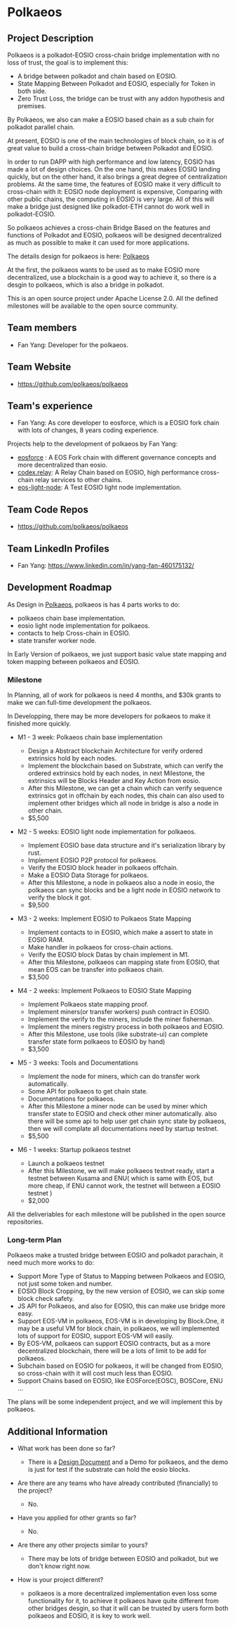 # Polkaeos

## Project Description

Polkaeos is a polkadot-EOSIO cross-chain bridge implementation with no loss of trust, the goal is to implement this:

- A bridge between polkadot and chain based on EOSIO.
- State Mapping Between Polkadot and EOSIO, especially for Token in both side.
- Zero Trust Loss, the bridge can be trust with any addon hypothesis and premises.

By Polkaeos, we also can make a EOSIO based chain as a sub chain for polkadot parallel chain.

At present, EOSIO is one of the main technologies of block chain, so it is of great value to build a cross-chain bridge between Polkadot and EOSIO.

In order to run DAPP with high performance and low latency, EOSIO has made a lot of design choices. On the one hand, this makes EOSIO landing quickly, but on the other hand, it also brings a great degree of centralization problems.
At the same time, the features of EOSIO make it very difficult to cross-chain with it: EOSIO node deployment is expensive, Comparing with other public chains, the computing in EOSIO is very large.
All of this will make a bridge just designed like polkadot-ETH cannot do work well in polkadot-EOSIO.

So polkaeos achieves a cross-chain Bridge Based on the features and functions of Polkadot and EOSIO, polkaeos will be designed decentralized as much as possible to make it can used for more applications.

The details design for polkaeos is here: [Polkaeos](https://github.com/polkaeos/polkaeos/blob/demo/desgin.md)

At the first, the polkaeos wants to be used as to make EOSIO more decentralized, use a blockchain is a good way to achieve it, so there is a desgin to polkaeos, which is also a bridge in polkadot.

This is an open source project under Apache License 2.0. All the defined milestones will be available to the open source community.

## Team members

* Fan Yang: Developer for the polkaeos.

## Team Website

* https://github.com/polkaeos/polkaeos

## Team's experience

* Fan Yang: As core developer to eosforce, which is a EOSIO fork chain with lots of changes, 8 years coding experience.

Projects help to the development of polkaeos by Fan Yang:

- [eosforce](https://github.com/eosforce/eosforce) : A EOS Fork chain with different governance concepts and more decentralized than eosio.
- [codex.relay](https://github.com/codexnetwork/codex.relay): A Relay Chain based on EOSIO, high performance cross-chain relay services to other chains.
- [eos-light-node](https://github.com/fanyang1988/eos-light-node): A Test EOSIO light node implementation.

## Team Code Repos

* https://github.com/polkaeos/polkaeos

## Team LinkedIn Profiles

* Fan Yang: https://www.linkedin.com/in/yang-fan-460175132/

## Development Roadmap

As Design in [Polkaeos](https://github.com/polkaeos/polkaeos/blob/demo/desgin.md), polkaeos is has 4 parts works to do:

- polkaeos chain base implementation.
- eosio light node implementation for polkaeos.
- contacts to help Cross-chain in EOSIO.
- state transfer worker node.

In Early Version of polkaeos, we just support basic value state mapping and token mapping between polkaeos and EOSIO.

### Milestone

In Planning, all of work for polkaeos is need 4 months, and $30k grants to make we can full-time development the polkaeos.

In Developping, there may be more developers for polkaeos to make it finished more quickly.

- M1 - 3 week: Polkaeos chain base implementation
  - Design a Abstract blockchain Architecture for verify ordered extrinsics hold by each nodes.
  - Implement the blockchain based on Substrate, which can verify the ordered extrinsics hold by each nodes, in next Milestone, the extrinsics will be Blocks Header and Key Action from eosio.
  - After this Milestone, we can get a chain which can verify sequence extrinsics got in offchain by each nodes, this chain can also used to implement other bridges which all node in bridge is also a node in other chain.
  - $5,500

- M2 - 5 weeks: EOSIO light node implementation for polkaeos.
  - Implement EOSIO base data structure and it's serialization library by rust.
  - Implement EOSIO P2P protocol for polkaeos.
  - Verify the EOSIO block header in polkaeos offchain.
  - Make a EOSIO Data Storage for polkaeos.
  - After this Milestone, a node in polkaeos also a node in eosio, the polkaeos can sync blocks and be a light node in EOSIO network to verify the block it got.
  - $9,500

- M3 - 2 weeks: Implement EOSIO to Polkaeos State Mapping
  - Implement contacts to in EOSIO, which make a assert to state in EOSIO RAM.
  - Make handler in polkaeos for cross-chain actions.
  - Verify the EOSIO block Datas by chain implement in M1.
  - After this Milestone, polkaeos can mapping state from EOSIO, that mean EOS can be transfer into polkaeos chain.
  - $3,500

- M4 - 2 weeks: Implement Polkaeos to EOSIO State Mapping
  - Implement Polkaeos state mapping proof.
  - Implement miners(or transfer workers) push contract in EOSIO.
  - Implement the verify to the miners, include the miner fisherman.
  - Implement the miners registry process in both polkaeos and EOSIO.
  - After this Milestone, use tools (like substrate-ui) can complete transfer state form polkaeos to EOSIO by hand)
  - $3,500

- M5 - 3 weeks: Tools and Documentations
  - Implement the node for miners, which can do transfer work automatically.
  - Some API for polkaeos to get chain state.
  - Documentations for polkaeos.
  - After this Milestone a miner node can be used by miner which transfer state to EOSIO and check other miner automatically. also there will be some api to help user get chain sync state by polkaeos, then we will complate all documentations need by startup testnet.  
  - $5,500

- M6 - 1 weeks: Startup polkaeos testnet
  - Launch a polkaeos testnet
  - After this Milestone, we will make polkaeos testnet ready, start a testnet between Kusama and ENU( which is same with EOS, but more cheap, if ENU cannot work, the testnet will between a EOSIO testnet )
  - $2,000

All the deliveriables for each milestone will be published in the open source repositories.

### Long-term Plan

Polkaeos make a trusted bridge between EOSIO and polkadot parachain, it need much more works to do:

- Support More Type of Status to Mapping between Polkaeos and EOSIO, not just some token and number.
- EOSIO Block Cropping, by the new version of EOSIO, we can skip some block check safety.
- JS API for Polkaeos, and also for EOSIO, this can make use bridge more easy.
- Support EOS-VM in polkaeos, EOS-VM is in developing by Block.One, it may be a useful VM for block chain, in polkaeos, we will implemented lots of support for EOSIO, support EOS-VM will easily.
- By EOS-VM, polkaeos can support EOSIO contracts, but as a more decentralized blockchain, there will be a lots of limit to be add for polkaeos.
- Subchain based on EOSIO for polkaeos, it will be changed from EOSIO, so cross-chain with it will cost much less than EOSIO.
- Support Chains based on EOSIO, like EOSForce(EOSC), BOSCore, ENU ...

The plans will be some independent project, and we will implement this by polkaeos.

## Additional Information

* What work has been done so far?
  * There is a [Design Document](https://github.com/polkaeos/polkaeos/blob/demo/desgin.md) and a Demo for polkaeos, and the demo is just for test if the substrate can hold the eosio blocks.

* Are there are any teams who have already contributed (financially) to the project?
  * No.

* Have you applied for other grants so far?
  * No.

* Are there any other projects similar to yours?
  * There may be lots of bridge between EOSIO and polkadot, but we don't know right now.

* How is your project different?
  * polkaeos is a more decentralized implementation even loss some functionality for it, to achieve it polkaeos have quite different from other bridges desgin, so that it will can be trusted by users form both polkaeos and EOSIO, it is key to work well.